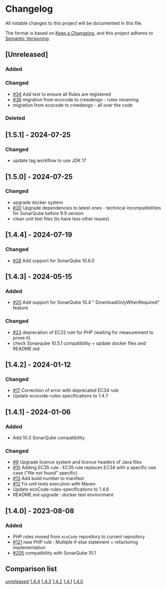 # Changelog

All notable changes to this project will be documented in this file.

The format is based on [Keep a Changelog](https://keepachangelog.com/en/1.0.0/),
and this project adheres to [Semantic Versioning](https://semver.org/spec/v2.0.0.html).

## [Unreleased]

### Added

### Changed

- [#34](https://github.com/green-code-initiative/creedengo-php/issues/34) Add test to ensure all Rules are registered
- [#38](https://github.com/green-code-initiative/creedengo-php/pull/38) migration from ecocode to creedengo - rules renaming
- migration from ecocode to creedengo - all over the code

### Deleted

## [1.5.1] - 2024-07-25

### Changed

- update tag workflow to use JDK 17

## [1.5.0] - 2024-07-25

### Changed

- upgrade docker system
- [#30](https://github.com/green-code-initiative/creedengo-php/issues/30) Upgrade dependencies to latest ones - technical
  incompatibilities for SonarQube before 9.9 version
- clean unit test files (to have less other issues)

## [1.4.4] - 2024-07-19

### Changed

- [#28](https://github.com/green-code-initiative/creedengo-php/issues/28) Add support for SonarQube 10.6.0

## [1.4.3] - 2024-05-15

### Added

- [#20](https://github.com/green-code-initiative/creedengo-php/issues/20) Add support for SonarQube 10.4 "
  DownloadOnlyWhenRequired" feature

### Changed

- [#23](https://github.com/green-code-initiative/creedengo-php/issues/23) deprecation of EC22 rule for PHP (waiting for
  measurement to prove it)
- check Sonarqube 10.5.1 compatibility + update docker files and README.md

## [1.4.2] - 2024-01-12

### Changed

- [#17](https://github.com/green-code-initiative/creedengo-php/issues/17) Correction of error with deprecated EC34 rule
- Update ecocode-rules-specifications to 1.4.7

## [1.4.1] - 2024-01-06

### Added

- Add 10.3 SonarQube compatibility

### Changed

- [#9](https://github.com/green-code-initiative/creedengo-php/pull/9) Upgrade licence system and licence headers of Java
  files
- [#10](https://github.com/green-code-initiative/creedengo-php/pull/10) Adding EC35 rule : EC35 rule replaces EC34 with a
  specific use case ("file not found" specific)
- [#13](https://github.com/green-code-initiative/creedengo-php/issues/13) Add build number to manifest
- [#12](https://github.com/green-code-initiative/creedengo-php/issues/12) Fix unit tests execution with Maven
- Update ecoCode-rules-specifications to 1.4.6
- README.md upgrade : docker test environment

## [1.4.0] - 2023-08-08

### Added

- PHP rules moved from `ecoCode` repository to current repository
- [#121](https://github.com/green-code-initiative/creedengo-rules-specifications/issues/121) new PHP rule : Multiple if-else statement +
  refactoring implementation
- [#205](https://github.com/green-code-initiative/creedengo-rules-specifications/issues/205) compatibility with SonarQube 10.1

## Comparison list

[unreleased](https://github.com/green-code-initiative/creedengo-php/compare/1.4.4...HEAD)
[1.4.4](https://github.com/green-code-initiative/creedengo-php/compare/1.4.3...1.4.4)
[1.4.3](https://github.com/green-code-initiative/creedengo-php/compare/1.4.2...1.4.3)
[1.4.2](https://github.com/green-code-initiative/creedengo-php/compare/1.4.1...1.4.2)
[1.4.1](https://github.com/green-code-initiative/creedengo-php/compare/1.4.0...1.4.1)
[1.4.0](https://github.com/green-code-initiative/creedengo-php/releases/tag/1.4.0)
